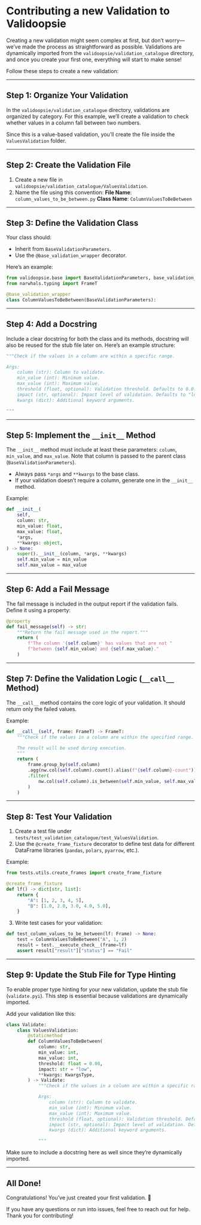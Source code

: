 # Contributing a new Validation to Validoopsie

Creating a new validation might seem complex at first, but don’t worry—we’ve
made the process as straightforward as possible. Validations are dynamically
imported from the `validoopsie/validation_catalogue` directory, and once you
create your first one, everything will start to make sense!

Follow these steps to create a new validation:

---

## Step 1: Organize Your Validation

In the `validoopsie/validation_catalogue` directory, validations are organized
by category. For this example, we’ll create a validation to check whether
values in a column fall between two numbers.

Since this is a value-based validation, you’ll create the file inside the
`ValuesValidation` folder.

---

## Step 2: Create the Validation File

1. Create a new file in `validoopsie/validation_catalogue/ValuesValidation`.
2. Name the file using this convention:
   **File Name**: `column_values_to_be_between.py`
   **Class Name**: `ColumnValuesToBeBetween`

---

## Step 3: Define the Validation Class

Your class should:

- Inherit from `BaseValidationParameters`.
- Use the `@base_validation_wrapper` decorator.

Here’s an example:

```python
from validoopsie.base import BaseValidationParameters, base_validation_wrapper
from narwhals.typing import FrameT

@base_validation_wrapper
class ColumnValuesToBeBetween(BaseValidationParameters):
```

---

## Step 4: Add a Docstring

Include a clear docstring for both the class and its methods, docstring will also be reused
for the stub file later on. Here’s an example structure:

```python
"""Check if the values in a column are within a specific range.

Args:
    column (str): Column to validate.
    min_value (int): Minimum value.
    max_value (int): Maximum value.
    threshold (float, optional): Validation threshold. Defaults to 0.0.
    impact (str, optional): Impact level of validation. Defaults to "low".
    kwargs (dict): Additional keyword arguments.

"""
```

---

## Step 5: Implement the `__init__` Method

The `__init__` method must include at least these parameters: `column`, `min_value`, and `max_value`.
Note that column is passed to the parent class (`BaseValidationParameters`).

- Always pass `*args` and `**kwargs` to the base class.
- If your validation doesn’t require a column, generate one in the `__init__` method.

Example:

```python
def __init__(
    self,
    column: str,
    min_value: float,
    max_value: float,
    *args,
    **kwargs: object,
) -> None:
    super().__init__(column, *args, **kwargs)
    self.min_value = min_value
    self.max_value = max_value
```

---

## Step 6: Add a Fail Message

The fail message is included in the output report if the validation fails.
Define it using a property:

```python
@property
def fail_message(self) -> str:
    """Return the fail message used in the report."""
    return (
        f"The column '{self.column}' has values that are not "
        f"between {self.min_value} and {self.max_value}."
    )
```

---

## Step 7: Define the Validation Logic (`__call__` Method)

The `__call__` method contains the core logic of your validation. It should
return only the failed values.

Example:

```python
def __call__(self, frame: FrameT) -> FrameT:
    """Check if the values in a column are within the specified range.

    The result will be used during execution.
    """
    return (
        frame.group_by(self.column)
        .agg(nw.col(self.column).count().alias(f"{self.column}-count"))
        .filter(
            nw.col(self.column).is_between(self.min_value, self.max_value) == False,
        )
    )
```

---

## Step 8: Test Your Validation

1. Create a test file under `tests/test_validation_catalogue/test_ValuesValidation`.
2. Use the `@create_frame_fixture` decorator to define test data for different
   DataFrame libraries (`pandas`, `polars`, `pyarrow`, etc.).

Example:

```python
from tests.utils.create_frames import create_frame_fixture

@create_frame_fixture
def lf() -> dict[str, list]:
    return {
        "A": [1, 2, 3, 4, 5],
        "B": [1.0, 2.0, 3.0, 4.0, 5.0],
    }
```

3. Write test cases for your validation:

```python
def test_column_values_to_be_between(lf: Frame) -> None:
    test = ColumnValuesToBeBetween("A", 1, 2)
    result = test.__execute_check__(frame=lf)
    assert result["result"]["status"] == "Fail"
```

---

## Step 9: Update the Stub File for Type Hinting

To enable proper type hinting for your new validation, update the stub file
(`validate.pyi`). This step is essential because validations are dynamically
imported.

Add your validation like this:

```python
class Validate:
    class ValuesValidation:
        @staticmethod
        def ColumnValuesToBeBetween(
            column: str,
            min_value: int,
            max_value: int,
            threshold: float = 0.00,
            impact: str = "low",
            **kwargs: KwargsType,
        ) -> Validate:
            """Check if the values in a column are within a specific range.

            Args:
                column (str): Column to validate.
                min_value (int): Minimum value.
                max_value (int): Maximum value.
                threshold (float, optional): Validation threshold. Defaults to 0.0.
                impact (str, optional): Impact level of validation. Defaults to "low".
                kwargs (dict): Additional keyword arguments.

            """
```

Make sure to include a docstring here as well since they’re dynamically imported.

---

## All Done!

Congratulations! You’ve just created your first validation. 🎉

If you have any questions or run into issues, feel free to reach out for help.
Thank you for contributing!
